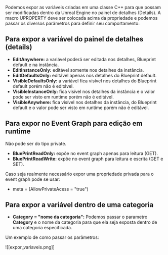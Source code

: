 Podemos expor as variáveis criadas em uma classe C++ para que possam ser modificadas dentro da Unreal Engine no painel de detalhes (Details). A macro UPROPERTY deve ser colocada acima da propriedade e podemos passar os diversos parâmetros para definir seu comportamento:

## Para expor a variável do painel de detalhes (details)

- **EditAnywhere:** a variável poderá ser editada nos detalhes, Blueprint default e na instância.
- **EditInstanceOnly:** editável somente nos detalhes da instância.
- **EditDefaultsOnly:** editável apenas nos detalhes do Blueprint default.
- **VisibleDefaultsOnly:** a variável fica visível nos detalhes do Blueprint default porém não é editável.
- **VisibleInstanceOnly:** fica visível nos detalhes da instância e o valor pode ser visto em runtime porém não é editável.
- **VisibleAnywhere:** fica visível nos detalhes da instância, do Blueprint default e o valor pode ser visto em runtime porém não é editável.

## Para expor no Event Graph para edição em runtime

Não pode ser do tipo private.

- **BluePrintReadOnly:** expõe no event graph apenas para leitura (GET).
- **BluePrintReadWrite:** expõe no event graph para leitura e escrita (GET e SET).

Caso seja realmente necessário expor uma propriedade privada para o event graph pode se usar:

- meta = (AllowPrivateAcess = "true")

## Para expor a variável dentro de uma categoria

 - **Category = "nome da categoria":** Podemos passar  o parametro **Category** e o nome da categoria para que ela seja exposta dentro de uma categoria especificada.


Um exemplo de como passar os parâmetros:

![[expor_variaveis.png]]

